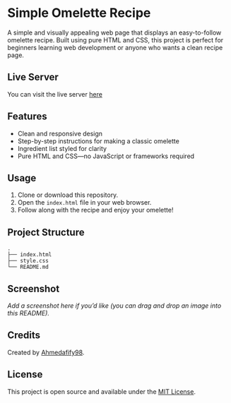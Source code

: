 # Simple Omelette Recipe

A simple and visually appealing web page that displays an easy-to-follow omelette recipe. 
Built using pure HTML and CSS, this project is perfect for beginners learning web development
or anyone who wants a clean recipe page.

## Live Server

You can visit the live server [here](https://ahmedafify98.github.io/Simple-Omelette-Recipe/)

## Features

- Clean and responsive design
- Step-by-step instructions for making a classic omelette
- Ingredient list styled for clarity
- Pure HTML and CSS—no JavaScript or frameworks required

## Usage

1. Clone or download this repository.
2. Open the `index.html` file in your web browser.
3. Follow along with the recipe and enjoy your omelette!

## Project Structure

```
.
├── index.html
├── style.css
└── README.md
```

## Screenshot

_Add a screenshot here if you’d like (you can drag and drop an image into this README)._

## Credits

Created by [Ahmedafify98](https://github.com/Ahmedafify98).

## License

This project is open source and available under the [MIT License](LICENSE).
